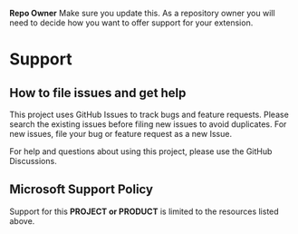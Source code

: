 
**Repo Owner** Make sure you update this. As a repository owner you will need to decide how you want to offer support for your extension.

# Support

## How to file issues and get help

This project uses GitHub Issues to track bugs and feature requests. Please search the existing
issues before filing new issues to avoid duplicates. For new issues, file your bug or
feature request as a new Issue.

For help and questions about using this project, please use the GitHub Discussions.

## Microsoft Support Policy

Support for this **PROJECT or PRODUCT** is limited to the resources listed above.
